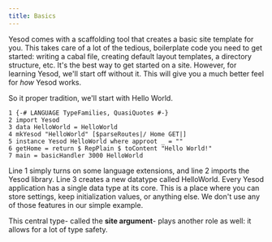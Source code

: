 ```yaml
---
title: Basics
---
```

Yesod comes with a scaffolding tool that creates a basic site template for you. This takes care of a lot of the tedious, boilerplate code you need to get started: writing a cabal file, creating default layout templates, a directory structure, etc. It's the best way to get started on a site. However, for learning Yesod, we'll start off without it. This will give you a much better feel for *how* Yesod works.

So it proper tradition, we'll start with Hello World.

    1 {-# LANGUAGE TypeFamilies, QuasiQuotes #-}
    2 import Yesod
    3 data HelloWorld = HelloWorld
    4 mkYesod "HelloWorld" [$parseRoutes|/ Home GET|]
    5 instance Yesod HelloWorld where approot _ = ""
    6 getHome = return $ RepPlain $ toContent "Hello World!"
    7 main = basicHandler 3000 HelloWorld

Line 1 simply turns on some language extensions, and line 2 imports the Yesod library. Line 3 creates a new datatype called HelloWorld. Every Yesod application has a single data type at its core. This is a place where you can store settings, keep initialization values, or anything else. We don't use any of those features in our simple example.

This central type- called the **site argument**- plays another role as well: it allows for a lot of type safety. 

